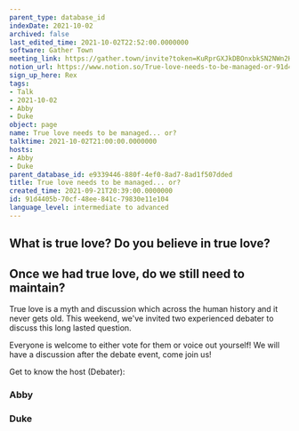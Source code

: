 ```yaml
---
parent_type: database_id
indexDate: 2021-10-02
archived: false
last_edited_time: 2021-10-02T22:52:00.0000000
software: Gather Town
meeting_link: https://gather.town/invite?token=KuRprGXJkDBOnxbkSN2NWn2HuHjwl9GJ
notion_url: https://www.notion.so/True-love-needs-to-be-managed-or-91d4405b70cf48ee841c79830e11e104
sign_up_here: Rex
tags:
- Talk
- 2021-10-02
- Abby
- Duke
object: page
name: True love needs to be managed... or?
talktime: 2021-10-02T21:00:00.0000000
hosts:
- Abby
- Duke
parent_database_id: e9339446-880f-4ef0-8ad7-8ad1f507dded
title: True love needs to be managed... or?
created_time: 2021-09-21T20:39:00.0000000
id: 91d4405b-70cf-48ee-841c-79830e11e104
language_level: intermediate to advanced
---
```



## What is true love? Do you believe in true love? 
## Once we had true love, do we still need to maintain?

True love is a myth and discussion which across the human history and it never gets old. This weekend, we've invited two experienced debater to discuss this long lasted question.

Everyone is welcome to either vote for them or voice out yourself! We will have a discussion after the debate event, come join us!

Get to know the host (Debater):
### Abby
### Duke





